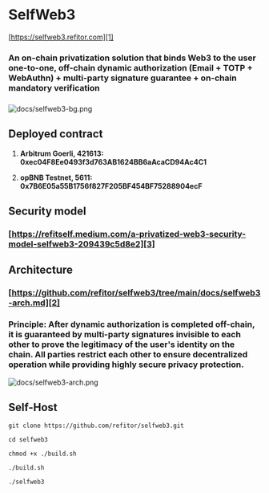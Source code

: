 # SelfWeb3

[https://selfweb3.refitor.com][1]

### An on-chain privatization solution that binds Web3 to the user one-to-one, off-chain dynamic authorization (Email + TOTP + WebAuthn) + multi-party signature guarantee + on-chain mandatory verification

###

![docs/selfweb3-bg.png](https://github.com/selfnetwork3/selfweb3/blob/main/docs/selfweb3-bg.png)

## Deployed contract

1. **Arbitrum Goerli, 421613: 0xec04F8Ee0493f3d763AB1624BB6aAcaCD94Ac4C1**

2. **opBNB Testnet, 5611: 0x7B6E05a55B1756f827F205BF454BF75288904ecF**

## Security model

### [https://refitself.medium.com/a-privatized-web3-security-model-selfweb3-209439c5d8e2][3]

## Architecture

### [https://github.com/refitor/selfweb3/tree/main/docs/selfweb3-arch.md][2]

### Principle: After dynamic authorization is completed off-chain, it is guaranteed by multi-party signatures invisible to each other to prove the legitimacy of the user's identity on the chain. All parties restrict each other to ensure decentralized operation while providing highly secure privacy protection.

![docs/selfweb3-arch.png](https://github.com/selfnetwork3/selfweb3/blob/main/docs/selfweb3-arch.png)

## Self-Host

```shell
git clone https://github.com/refitor/selfweb3.git

cd selfweb3

chmod +x ./build.sh

./build.sh

./selfweb3
```

[1]: https://selfweb3.refitor.com
[2]: /docs/selfweb3-arch.md
[3]: https://refitself.medium.com/a-privatized-web3-security-model-selfweb3-209439c5d8e2
